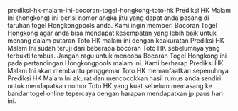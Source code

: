 prediksi-hk-malam-ini-bocoran-togel-hongkong-toto-hk
Prediksi HK Malam Ini (hongkong) ini berisi nomor angka jitu yang dapat anda pasang di taruhan togel Hongkongpools anda. Kami ingin memberi Bocoran Togel Hongkong agar anda bisa mendapat kesempatan yang lebih baik untuk menang dalam putaran Toto HK malam ini dengan keakuratan Prediksi HK Malam Ini sudah teruji dari beberapa bocoran Toto HK sebelumnya yang terbukti tembus. Jangan ragu untuk mencoba Bocoran Togel Hongkong ini pada pertandingan Hongkongpools malam ini. Kami berharap Prediksi HK Malam Ini akan membantu penggemar Toto HK memanfaatkan sepenuhnya Prediksi HK Malam Ini akurat dan mencocokkan hasil rumus anda sendiri untuk mendapatkan nomor Toto HK yang kuat sebelum memasang ke bandar togel online tepercaya dengan harapan mendapatkan jp paus hari ini.
